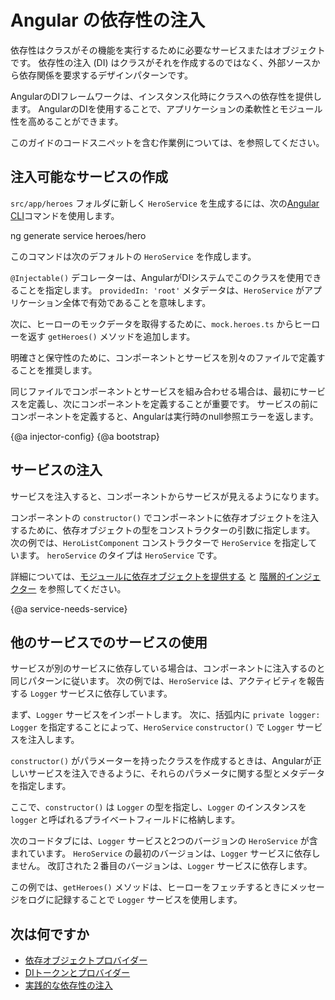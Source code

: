 # Angular の依存性の注入

依存性はクラスがその機能を実行するために必要なサービスまたはオブジェクトです。
依存性の注入 (DI) はクラスがそれを作成するのではなく、外部ソースから依存関係を要求するデザインパターンです。

AngularのDIフレームワークは、インスタンス化時にクラスへの依存性を提供します。
AngularのDIを使用することで、アプリケーションの柔軟性とモジュール性を高めることができます。

<div class="alert is-helpful">

 このガイドのコードスニペットを含む作業例については、<live-example></live-example>を参照してください。

</div>

## 注入可能なサービスの作成

`src/app/heroes` フォルダに新しく `HeroService` を生成するには、次の[Angular CLI](cli)コマンドを使用します。

<code-example language="sh">
ng generate service heroes/hero
</code-example>

このコマンドは次のデフォルトの `HeroService` を作成します。

<code-example path="dependency-injection/src/app/heroes/hero.service.0.ts" header="src/app/heroes/hero.service.ts （CLIにより生成）">
</code-example>

`@Injectable()` デコレーターは、AngularがDIシステムでこのクラスを使用できることを指定します。
`providedIn: 'root'` メタデータは、`HeroService` がアプリケーション全体で有効であることを意味します。

次に、ヒーローのモックデータを取得するために、`mock.heroes.ts` からヒーローを返す `getHeroes()` メソッドを追加します。

<code-example path="dependency-injection/src/app/heroes/hero.service.3.ts" header="src/app/heroes/hero.service.ts">
</code-example>

明確さと保守性のために、コンポーネントとサービスを別々のファイルで定義することを推奨します。

同じファイルでコンポーネントとサービスを組み合わせる場合は、最初にサービスを定義し、次にコンポーネントを定義することが重要です。
サービスの前にコンポーネントを定義すると、Angularは実行時のnull参照エラーを返します。


{@a injector-config} 
{@a bootstrap}

## サービスの注入

サービスを注入すると、コンポーネントからサービスが見えるようになります。

コンポーネントの `constructor()` でコンポーネントに依存オブジェクトを注入するために、依存オブジェクトの型をコンストラクターの引数に指定します。
次の例では、`HeroListComponent` コンストラクターで `HeroService` を指定しています。
`heroService` のタイプは `HeroService` です。

<code-example header="src/app/heroes/hero-list.component (constructor シグネチャ)" path="dependency-injection/src/app/heroes/hero-list.component.ts"
region="ctor-signature">
</code-example>


詳細については、[モジュールに依存オブジェクトを提供する](guide/providers) と [階層的インジェクター](guide/hierarchical-dependency-injection) を参照してください。

{@a service-needs-service}

## 他のサービスでのサービスの使用

サービスが別のサービスに依存している場合は、コンポーネントに注入するのと同じパターンに従います。
次の例では、`HeroService` は、アクティビティを報告する `Logger` サービスに依存しています。

まず、`Logger` サービスをインポートします。
次に、括弧内に `private logger: Logger` を指定することによって、`HeroService` `constructor()` で `Logger` サービスを注入します。

`constructor()` がパラメーターを持ったクラスを作成するときは、Angularが正しいサービスを注入できるように、それらのパラメータに関する型とメタデータを指定します。

ここで、`constructor()` は `Logger` の型を指定し、`Logger` のインスタンスを `logger` と呼ばれるプライベートフィールドに格納します。


次のコードタブには、`Logger` サービスと2つのバージョンの `HeroService` が含まれています。
`HeroService` の最初のバージョンは、`Logger` サービスに依存しません。
改訂された２番目のバージョンは、`Logger` サービスに依存します。

<code-tabs>

  <code-pane header="src/app/heroes/hero.service (v2)" path="dependency-injection/src/app/heroes/hero.service.2.ts">
  </code-pane>

  <code-pane header="src/app/heroes/hero.service (v1)" path="dependency-injection/src/app/heroes/hero.service.1.ts">
  </code-pane>

  <code-pane header="src/app/logger.service"
  path="dependency-injection/src/app/logger.service.ts">
  </code-pane>

</code-tabs>

この例では、`getHeroes()` メソッドは、ヒーローをフェッチするときにメッセージをログに記録することで `Logger` サービスを使用します。

## 次は何ですか

* [依存オブジェクトプロバイダー](guide/dependency-injection-providers)
* [DIトークンとプロバイダー](guide/dependency-injection-providers)
* [実践的な依存性の注入](guide/dependency-injection-in-action)
